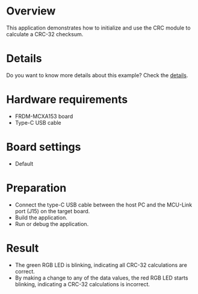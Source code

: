 Overview
========
This application demonstrates how to initialize and use the CRC module to calculate a CRC-32 checksum.

Details
====================
Do you want to know more details about this example? Check the [details](./readme_details.md).

Hardware requirements
=====================
- FRDM-MCXA153 board
- Type-C USB cable

Board settings
==============
- Default

Preparation
===========
- Connect the type-C USB cable between the host PC and the MCU-Link port (J15) on the target board.
- Build the application.
- Run or debug the application.

Result
======
- The green RGB LED is blinking, indicating all CRC-32 calculations are correct.
- By making a change to any of the data values, the red RGB LED starts blinking, indicating a CRC-32 calculations is incorrect.
